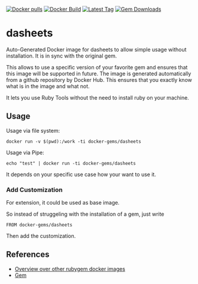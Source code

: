 [![Docker pulls](https://img.shields.io/docker/pulls/rubygem/dasheets.svg)](https://hub.docker.com/r/rubygem/dasheets/)
[![Docker Build](https://img.shields.io/docker/automated/rubygem/dasheets.svg)](https://hub.docker.com/r/rubygem/dasheets/)
[![Latest Tag](https://img.shields.io/github/tag/docker-rubygem/dasheets.svg)](https://hub.docker.com/r/rubygem/dasheets/)
[![Gem Downloads](https://img.shields.io/gem/dt/dasheets.svg)](https://rubygems.org/gems/dasheets/)
# dasheets

Auto-Generated Docker image for dasheets to allow simple usage without installation.
It is in sync with the original gem.

This allows to use a specific version of your favorite gem and ensures that this image will be supported in future.
The image is generated automatically from a github repository by Docker Hub.
This ensures that you exactly know what is in the image and what not.

It lets you use Ruby Tools without the need to install ruby on your machine.

## Usage

Usage via file system:

`docker run -v $(pwd):/work -ti docker-gems/dasheets`

Usage via Pipe:

`echo "test" | docker run -ti docker-gems/dasheets`

It depends on your specific use case how your want to use it.

### Add Customization

For extension, it could be used as base image.

So instead of struggeling with the installation of a gem, just write

`FROM docker-gems/dasheets`

Then add the customization.

## References

 - [Overview over other rubygem docker images](https://github.com/thinkbot/docker-rubygem)
 - [Gem](https://rubygems.org/gems/dasheets/)
